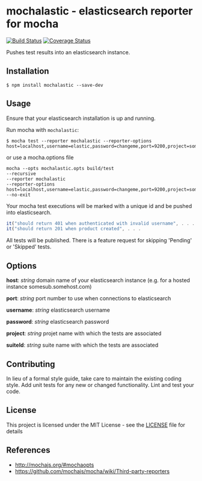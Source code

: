 # mochalastic - elasticsearch reporter for mocha

[![Build Status](https://travis-ci.org/ocinbat/mochalastic.svg?branch=master)](https://travis-ci.org/ocinbat/mochalastic)
[![Coverage Status](https://coveralls.io/repos/github/ocinbat/mochalastic/badge.svg?branch=master)](https://coveralls.io/github/ocinbat/mochalastic?branch=master)

Pushes test results into an elasticsearch instance.

## Installation

```shell
$ npm install mochalastic --save-dev
```

## Usage
Ensure that your elasticsearch installation is up and running.

Run mocha with `mochalastic`: 

```shell
$ mocha test --reporter mochalastic --reporter-options host=localhost,username=elastic,password=changeme,port=9200,project=some_project,suite=some_suite
```

or use a mocha.options file
```shell
mocha --opts mochalastic.opts build/test
--recursive
--reporter mochalastic
--reporter-options host=localhost,username=elastic,password=changeme,port=9200,project=some_project,suite=some_suite
--no-exit
```


Your mocha test executions will be marked with a unique id and be pushed into elasticsearch.
 
```Javascript
it("should return 401 when authenticated with invalid username", . . .
it("should return 201 when product created", . . .
```

All tests will be published. There is a feature request for skipping 'Pending' or 'Skipped' tests.

## Options

**host**: *string* domain name of your elasticsearch instance (e.g. for a hosted instance somesub.somehost.com)

**port**: *string* port number to use when connections to elasticsearch

**username**: *string* elasticsearch username

**password**: *string* elasticsearch password

**project**: *string* projet name with which the tests are associated

**suiteId**: *string* suite name with which the tests are associated

## Contributing

In lieu of a formal style guide, take care to maintain the existing coding style. Add unit tests for any new or changed functionality. Lint and test your code.

## License

This project is licensed under the MIT License - see the [LICENSE](LICENSE) file for details

## References
- http://mochajs.org/#mochaopts
- https://github.com/mochajs/mocha/wiki/Third-party-reporters